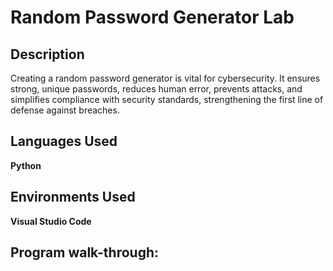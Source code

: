 <h1> Random Password Generator Lab</h1>

<h2>Description</h2>

Creating a random password generator is vital for cybersecurity. It ensures strong, unique passwords, reduces human error, prevents attacks, and simplifies compliance with security standards, strengthening the first line of defense against breaches.

<b><b>


<h2>Languages Used</h2>
Python

 <b></b> 


<h2>Environments Used </h2>
Visual Studio Code

<b></b>

<h2>Program walk-through:</h2>


<b><b>
